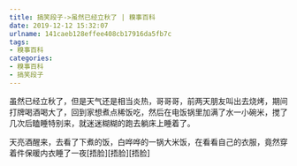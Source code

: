 ```yaml
---
title: 搞笑段子->虽然已经立秋了 | 糗事百科
date: 2019-12-12 15:32:07
urlname: 141caeb128effee408cb17916da5fb7c
tags: 
- 糗事百科
categories:
- 糗事百科
- 搞笑段子
---
```

虽然已经立秋了，但是天气还是相当炎热，哥哥哥，前两天朋友叫出去烧烤，期间打牌喝酒喝大了，回到家想煮点稀饭吃，然后在电饭锅里加满了水一小碗米，搅了几次后瞌睡特别来，就迷迷糊糊的跑去躺床上睡着了。

天亮酒醒来，去看了下煮的饭，白哗哗的一锅大米饭，在看看自己的衣服，竟然穿着件保暖内衣睡了一夜[捂脸][捂脸][捂脸]


